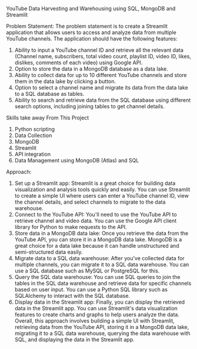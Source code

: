 YouTube Data Harvesting and Warehousing using SQL, MongoDB and Streamlit

Problem Statement:
The problem statement is to create a Streamlit application that allows users to access
and analyze data from multiple YouTube channels. The application should have the
following features:
1) Ability to input a YouTube channel ID and retrieve all the relevant data
  (Channel name, subscribers, total video count, playlist ID, video ID, likes,
  dislikes, comments of each video) using Google API.
2) Option to store the data in a MongoDB database as a data lake.
3) Ability to collect data for up to 10 different YouTube channels and store them in
  the data lake by clicking a button.
4) Option to select a channel name and migrate its data from the data lake to a
  SQL database as tables.
5) Ability to search and retrieve data from the SQL database using different
  search options, including joining tables to get channel details.

Skills take away From This Project
1) Python scripting
2) Data Collection
3) MongoDB
4) Streamlit
5) API integration
6) Data Management using MongoDB (Atlas) and SQL

Approach:
1) Set up a Streamlit app: Streamlit is a great choice for building data
  visualization and analysis tools quickly and easily. You can use Streamlit to
  create a simple UI where users can enter a YouTube channel ID, view the
  channel details, and select channels to migrate to the data warehouse.
2) Connect to the YouTube API: You'll need to use the YouTube API to retrieve
  channel and video data. You can use the Google API client library for Python to
  make requests to the API.
3) Store data in a MongoDB data lake: Once you retrieve the data from the
  YouTube API, you can store it in a MongoDB data lake. MongoDB is a great
  choice for a data lake because it can handle unstructured and semi-structured
  data easily.
4) Migrate data to a SQL data warehouse: After you've collected data for
  multiple channels, you can migrate it to a SQL data warehouse. You can use a
  SQL database such as MySQL or PostgreSQL for this.
5) Query the SQL data warehouse: You can use SQL queries to join the tables
  in the SQL data warehouse and retrieve data for specific channels based on
  user input. You can use a Python SQL library such as SQLAlchemy to interact
  with the SQL database.
6) Display data in the Streamlit app: Finally, you can display the retrieved data
  in the Streamlit app. You can use Streamlit's data visualization features to
  create charts and graphs to help users analyze the data.
  Overall, this approach involves building a simple UI with Streamlit, retrieving data from
  the YouTube API, storing it in a MongoDB data lake, migrating it to a SQL data
  warehouse, querying the data warehouse with SQL, and displaying the data in the
  Streamlit app.
